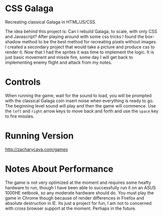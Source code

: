 CSS Galaga 
==========

Recreating classical Galaga in HTML/JS/CSS.

The idea behind this project is: Can I rebuild Galaga, to scale, with only CSS and Javascript? After playing around with some css tricks I found the box-shadow method to be the best method for recreating pixels without images. I created a secondary project that would take a picture and produce css to render it. Now that I had the sprites it was time to implement the logic. It is just basic movement and missle fire, some day I will get back to implementing enemy flight and attack from my notes.

Controls
========
When running the game, wait for the sound to load, you will be prompted with the classical Galaga coin insert noise when everything is ready to go. The beginning level sound will play and then the game will commence. Use the `left` and `right` arrow keys to move back and forth and use the `space` key to fire missles.

Running Version
===============
http://zacharycava.com/games

Notes About Performance
=======================
The game is not very optimized at the moment and requires some heafty hardware to run, though I have been able to successfully run it on an ASUS 1000HE netbook, so any moderate hardware should do. You must play the game in Chrome though because of render differences in Firefox and absolute destruction in IE. Its just a project for fun, I am not to concerned with cross browser support at the moment. Perhaps in the future.